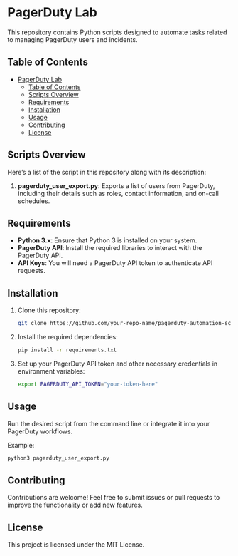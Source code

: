 # PagerDuty Lab

This repository contains Python scripts designed to automate tasks related to managing PagerDuty users and incidents.

## Table of Contents
- [PagerDuty Lab](#pagerduty-lab)
  - [Table of Contents](#table-of-contents)
  - [Scripts Overview](#scripts-overview)
  - [Requirements](#requirements)
  - [Installation](#installation)
  - [Usage](#usage)
  - [Contributing](#contributing)
  - [License](#license)

## Scripts Overview
Here’s a list of the script in this repository along with its description:

1. **pagerduty_user_export.py**: Exports a list of users from PagerDuty, including their details such as roles, contact information, and on-call schedules.

## Requirements
- **Python 3.x**: Ensure that Python 3 is installed on your system.
- **PagerDuty API**: Install the required libraries to interact with the PagerDuty API.
- **API Keys**: You will need a PagerDuty API token to authenticate API requests.

## Installation
1. Clone this repository:
   ```bash
   git clone https://github.com/your-repo-name/pagerduty-automation-scripts.git
   ```
2. Install the required dependencies:
   ```bash
   pip install -r requirements.txt
   ```
3. Set up your PagerDuty API token and other necessary credentials in environment variables:
   ```bash
   export PAGERDUTY_API_TOKEN="your-token-here"
   ```

## Usage
Run the desired script from the command line or integrate it into your PagerDuty workflows.

Example:
```bash
python3 pagerduty_user_export.py
```

## Contributing
Contributions are welcome! Feel free to submit issues or pull requests to improve the functionality or add new features.

## License
This project is licensed under the MIT License.
